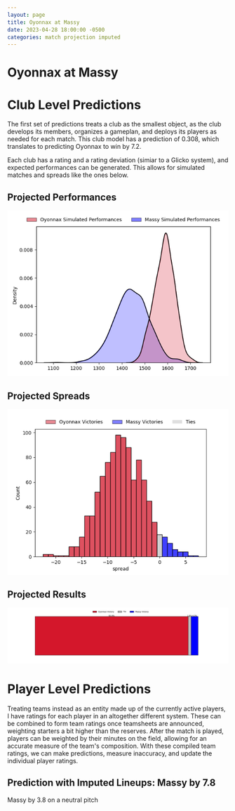 ```yaml
---  
layout: page  
title: Oyonnax at Massy  
date: 2023-04-28 18:00:00 -0500  
categories: match projection imputed  
---
```

# Oyonnax at Massy

# Club Level Predictions


The first set of predictions treats a club as the smallest object, as the club develops its members, organizes a gameplan, and deploys its players as needed for each match. This club model has a prediction of 0.308, which translates to predicting Oyonnax to win by 7.2.

Each club has a rating and a rating deviation (simiar to a Glicko system), and expected performances can be generated. This allows for simulated matches and spreads like the ones below.
## Projected Performances


![Projected Performances](plots/performances_2023-04-28-Massy-Oyonnax.png)
## Projected Spreads


![Projected Spreads](plots/spreads_2023-04-28-Massy-Oyonnax.png)
## Projected Results


![Projected Results](plots/resultbar_2023-04-28-Massy-Oyonnax.png)
# Player Level Predictions


Treating teams instead as an entity made up of the currently active players, I have ratings for each player in an altogether different system. These can be combined to form team ratings once teamsheets are announced, weighting starters a bit higher than the reserves. After the match is played, players can be weighted by their minutes on the field, allowing for an accurate measure of the team's composition. With these compiled team ratings, we can make predictions, measure inaccuracy, and update the individual player ratings.
## Prediction with Imputed Lineups: Massy by 7.8


Massy by 3.8 on a neutral pitch

